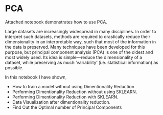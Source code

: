 # PCA
Attached notebook demonstrates how to use PCA.

Large datasets are increasingly widespread in many disciplines. In order to interpret such datasets, methods are required to drastically reduce their dimensionality in an interpretable way, such that most of the information in the data is preserved. Many techniques have been developed for this purpose, but principal component analysis (PCA) is one of the oldest and most widely used. Its idea is simple—reduce the dimensionality of a dataset, while preserving as much ‘variability’ (i.e. statistical information) as possible.

In this notebook I have shown,
* How to train a model without using Dimentionality Reduction.
* Performing Dimentionality Reduction without using SKLEARN.
* Performing Dimentionality Reduction with SKLEARN.
* Data Visualization after dimentionality reduction.
* Find Out the Optimal number of Principal Components
